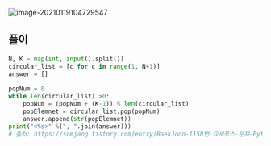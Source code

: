 

![image-20210119104729547](C:\Users\지뇽쿤\AppData\Roaming\Typora\typora-user-images\image-20210119104729547.png)

## 풀이 

```python
N, K = map(int, input().split()) 
circular_list = [c for c in range(1, N+1)] 
answer = [] 
    
popNum = 0 
while len(circular_list) >0: 
    popNum = (popNum + (K-1)) % len(circular_list) 
    popElemnet = circular_list.pop(popNum) 
    answer.append(str(popElemnet)) 
print("<%s>" %(", ".join(answer)))
# 출처: https://somjang.tistory.com/entry/BaekJoon-1158번-요세푸스-문제-Python [솜씨좋은장씨]
```